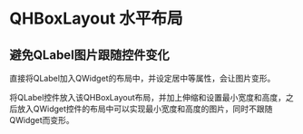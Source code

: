# QHBoxLayout 水平布局

## 避免QLabel图片跟随控件变化
直接将QLabel加入QWidget的布局中，并设定居中等属性，会让图片变形。

将QLabel控件放入该QHBoxLayout布局，并加上伸缩和设置最小宽度和高度，之后放入QWidget控件的布局中可以实现最小宽度和高度的图片，同时不跟随QWidget而变形。
